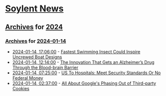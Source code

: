 # [Soylent News](../../../README.md)

## [Archives](../../index.md) for [2024](../index.md)

### [Archives](../../index.md) for [2024-01-14](index.md)

* [2024-01-14, 17:06:00](https://soylentnews.org/article.pl?sid=24/01/13/180212&from=rss) - [Fastest Swimming Insect Could Inspire Uncrewed Boat Designs](https://soylentnews.org/article.pl?sid=24/01/13/180212&from=rss)
* [2024-01-14, 12:14:00](https://soylentnews.org/article.pl?sid=24/01/13/1755234&from=rss) - [The Innovation That Gets an Alzheimer’s Drug Through the Blood-brain Barrier](https://soylentnews.org/article.pl?sid=24/01/13/1755234&from=rss)
* [2024-01-14, 07:25:00](https://soylentnews.org/article.pl?sid=24/01/13/1748253&from=rss) - [US To Hospitals: Meet Security Standards Or No Federal Money ](https://soylentnews.org/article.pl?sid=24/01/13/1748253&from=rss)
* [2024-01-14, 02:37:00](https://soylentnews.org/article.pl?sid=24/01/13/1422229&from=rss) - [All About Google's Phasing Out of Third-party Cookies](https://soylentnews.org/article.pl?sid=24/01/13/1422229&from=rss)
